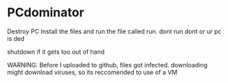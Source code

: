 # PCdominator
Destroy PC
Install the files and run the file called run. dont run dont or ur pc is ded


shutdown if it gets too out of hand


WARNING: Before I uploaded to github, files got infected. downloading might download viruses, so its reccomended to use of a VM
